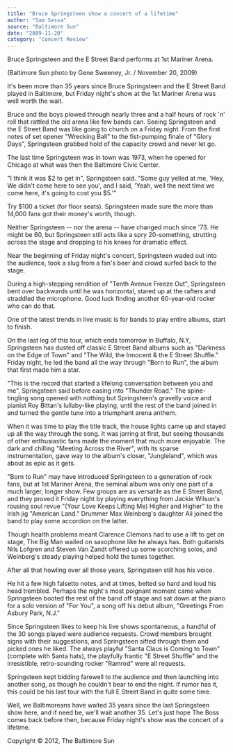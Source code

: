```yaml
---
title: "Bruce Springsteen show a concert of a lifetime"
author: "Sam Sessa"
source: "Baltimore Sun"
date: "2009-11-20"
category: "Concert Review"
---
```


Bruce Springsteen and the E Street Band performs at 1st Mariner Arena.

(Baltimore Sun photo by Gene Sweeney, Jr. / November 20, 2009)

It's been more than 35 years since Bruce Springsteen and the E Street Band played in Baltimore, but Friday night's show at the 1st Mariner Arena was well worth the wait.

Bruce and the boys plowed through nearly three and a half hours of rock 'n' roll that rattled the old arena like few bands can. Seeing Springsteen and the E Street Band was like going to church on a Friday night. From the first notes of set opener "Wrecking Ball" to the fist-pumping finale of "Glory Days", Springsteen grabbed hold of the capacity crowd and never let go.

The last time Springsteen was in town was 1973, when he opened for Chicago at what was then the Baltimore Civic Center.

"I think it was $2 to get in", Springsteen said. "Some guy yelled at me, 'Hey, We didn't come here to see you', and I said, 'Yeah, well the next time we come here, it's going to cost you $5.'"

Try $100 a ticket (for floor seats). Springsteen made sure the more than 14,000 fans got their money's worth, though.

Neither Springsteen -- nor the arena -- have changed much since '73. He might be 60, but Springsteen still acts like a spry 20-something, strutting across the stage and dropping to his knees for dramatic effect.

Near the beginning of Friday night's concert, Springsteen waded out into the audience, took a slug from a fan's beer and crowd surfed back to the stage.

During a high-stepping rendition of "Tenth Avenue Freeze Out", Springsteen bent over backwards until he was horizontal, stared up at the rafters and straddled the microphone. Good luck finding another 60-year-old rocker who can do that.

One of the latest trends in live music is for bands to play entire albums, start to finish.

On the last leg of this tour, which ends tomorrow in Buffalo, N.Y, Springsteen has dusted off classic E Street Band albums such as "Darkness on the Edge of Town" and "The Wild, the Innocent & the E Street Shuffle." Friday night, he led the band all the way through "Born to Run", the album that first made him a star.

"This is the record that started a lifelong conversation between you and me", Springsteen said before easing into "Thunder Road." The spine-tingling song opened with nothing but Springsteen's gravelly voice and pianist Roy Bittan's lullaby-like playing, until the rest of the band joined in and turned the gentle tune into a triumphant arena anthem.

When it was time to play the title track, the house lights came up and stayed up all the way through the song. It was jarring at first, but seeing thousands of other enthusiastic fans made the moment that much more enjoyable. The dark and chilling "Meeting Across the River", with its sparse instrumentation, gave way to the album's closer, "Jungleland", which was about as epic as it gets.

"Born to Run" may have introduced Springsteen to a generation of rock fans, but at 1st Mariner Arena, the seminal album was only one part of a much larger, longer show. Few groups are as versatile as the E Street Band, and they proved it Friday night by playing everything from Jackie Wilson's rousing soul revue "(Your Love Keeps Lifting Me) Higher and Higher" to the Irish jig "American Land." Drummer Max Weinberg's daughter Ali joined the band to play some accordion on the latter.

Though health problems meant Clarence Clemons had to use a lift to get on stage, The Big Man wailed on saxophone like he always has. Both guitarists Nils Lofgren and Steven Van Zandt offered up some scorching solos, and Weinberg's steady playing helped hold the tunes together.

After all that howling over all those years, Springsteen still has his voice.

He hit a few high falsetto notes, and at times, belted so hard and loud his head trembled. Perhaps the night's most poignant moment came when Springsteen booted the rest of the band off stage and sat down at the piano for a solo version of "For You", a song off his debut album, "Greetings From Asbury Park, N.J."

Since Springsteen likes to keep his live shows spontaneous, a handful of the 30 songs played were audience requests. Crowd members brought signs with their suggestions, and Springsteen sifted through them and picked ones he liked. The always playful "Santa Claus is Coming to Town" (complete with Santa hats), the playfully frantic "E Street Shuffle" and the irresistible, retro-sounding rocker "Ramrod" were all requests.

Springsteen kept bidding farewell to the audience and then launching into another song, as though he couldn't bear to end the night. If rumor has it, this could be his last tour with the full E Street Band in quite some time.

Well, we Baltimoreans have waited 35 years since the last Springsteen show here, and if need be, we'll wait another 35. Let's just hope The Boss comes back before then, because Friday night's show was the concert of a lifetime.

Copyright © 2012, The Baltimore Sun
